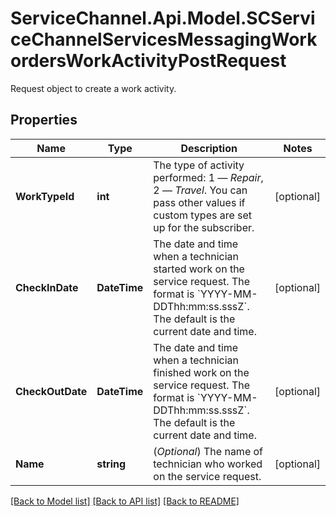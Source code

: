 # ServiceChannel.Api.Model.SCServiceChannelServicesMessagingWorkordersWorkActivityPostRequest
Request object to create a work activity.

## Properties

Name | Type | Description | Notes
------------ | ------------- | ------------- | -------------
**WorkTypeId** | **int** | The type of activity performed: 1 — *Repair*, 2 — *Travel*. You can pass other values if custom types are set up for the subscriber. | [optional] 
**CheckInDate** | **DateTime** | The date and time when a technician started work on the service request. The format is &#x60;YYYY-MM-DDThh:mm:ss.sssZ&#x60;. The default is the current date and time. | [optional] 
**CheckOutDate** | **DateTime** | The date and time when a technician finished work on the service request. The format is &#x60;YYYY-MM-DDThh:mm:ss.sssZ&#x60;. The default is the current date and time. | [optional] 
**Name** | **string** | (*Optional*) The name of technician who worked on the service request. | [optional] 

[[Back to Model list]](../README.md#documentation-for-models) [[Back to API list]](../README.md#documentation-for-api-endpoints) [[Back to README]](../README.md)

